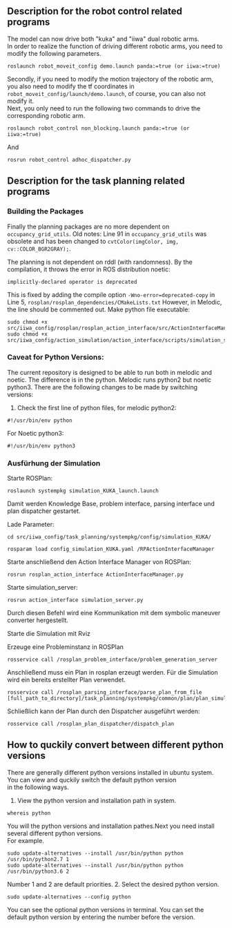 ## Description for the robot control related programs
The model can now drive both "kuka" and "iiwa" dual robotic arms. <br>
In order to realize the function of driving different robotic arms, you need to modify the following parameters. <br>
```
roslaunch robot_moveit_config demo.launch panda:=true (or iiwa:=true)

```
Secondly, if you need to modify the motion trajectory of the robotic arm, you also need to modify the tf coordinates in <br> `robot_moveit_config/launch/demo.launch`, of course, you can also not modify it.<br>
Next, you only need to run the following two commands to drive the corresponding robotic arm.<br>
```
roslaunch robot_control non_blocking.launch panda:=true (or iiwa:=true)

```
And
```
rosrun robot_control adhoc_dispatcher.py 

```

## Description for the task planning related programs
### Building the Packages
Finally the planning packages are no more dependent on ``occupancy_grid_utils``. Old notes: Line 91 in ``occupancy_grid_utils`` was obsolete and has been changed to ``cvtColor(imgColor, img, cv::COLOR_BGR2GRAY);``. 


The planning is not dependent on rddl (with randomness). By the compilation, it throws the error in ROS distribution noetic:
```
implicitly-declared operator is deprecated
```
This is fixed by adding the compile option ``-Wno-error=deprecated-copy`` in Line 5, ``rosplan/rosplan_dependencies/CMakeLists.txt``
However, in Melodic, the line should be commented out.
Make python file executable:
```
sudo chmod +x src/iiwa_config/rosplan/rosplan_action_interface/src/ActionInterfaceManager.py
sudo chmod +x src/iiwa_config/action_simulation/action_interface/scripts/simulation_server.py
```

### Caveat for Python Versions:
The current repository is designed to be able to run both in melodic and noetic. The difference is in the python. Melodic runs python2 but noetic python3. There are the following changes to be made by switching versions:
1. Check the first line of python files, for melodic python2:
```
#!/usr/bin/env python
```
For Noetic python3:
```
#!/usr/bin/env python3
```

### Ausfürhung der Simulation


Starte ROSPlan: 
```
roslaunch systempkg simulation_KUKA_launch.launch
```
Damit werden Knowledge Base, problem interface, parsing interface und plan dispatcher gestartet.

Lade Parameter:

```
cd src/iiwa_config/task_planning/systempkg/config/simulation_KUKA/

rosparam load config_simulation_KUKA.yaml /RPActionInterfaceManager
```
Starte anschließend den Action Interface Manager von ROSPlan:

```
rosrun rosplan_action_interface ActionInterfaceManager.py
```
Starte simulation_server:

```
rosrun action_interface simulation_server.py
```
Durch diesen Befehl wird eine Kommunikation mit dem symbolic maneuver converter hergestellt.

Starte die Simulation mit Rviz

Erzeuge eine Probleminstanz in ROSPlan
```
rosservice call /rosplan_problem_interface/problem_generation_server
```

Anschließend muss ein Plan in rosplan erzeugt werden. Für die Simulation wird ein bereits erstellter Plan verwendet.
```
rosservice call /rosplan_parsing_interface/parse_plan_from_file [full_path_to_directory]/task_planning/systempkg/common/plan/plan_simulation.pddl
```
Schließlich kann der Plan durch den Dispatcher ausgeführt werden:
```
rosservice call /rosplan_plan_dispatcher/dispatch_plan
```
## How to quckily convert between different python versions
There are generally different python versions installed in ubuntu system. You can view and quckily switch the default python version <br> in the following ways. <br> 
1. View the python version and installation path in system.
```
whereis python
```
You will the python versions and installation pathes.Next you need install several different python versions.<br>
For example.
```
sudo update-alternatives --install /usr/bin/python python /usr/bin/python2.7 1
sudo update-alternatives --install /usr/bin/python python /usr/bin/python3.6 2
```
Number 1 and 2 are default priorities.
2. Select the desired python version.
```
sudo update-alternatives --config python

``` 
You can see the optional python versions in terminal. You can set the default python version by entering the number before the version.



